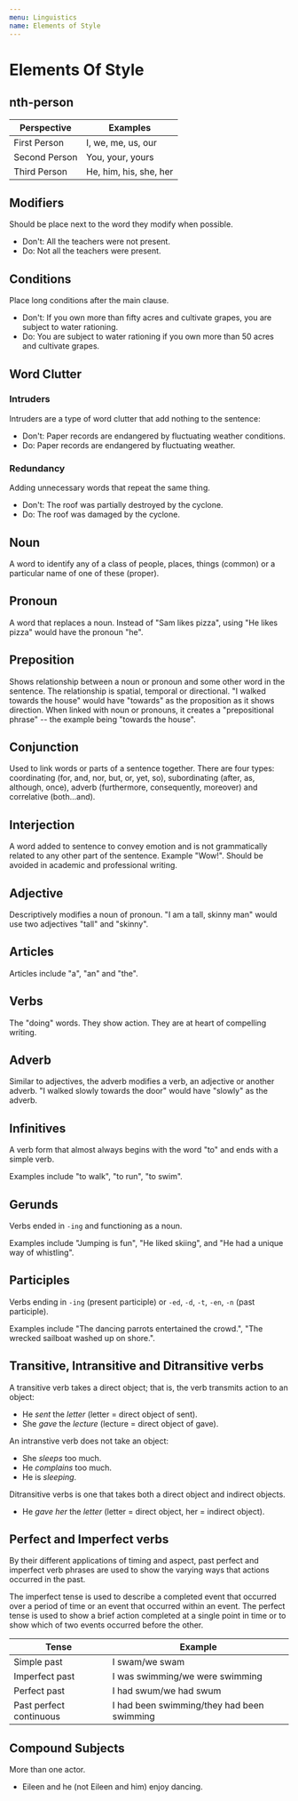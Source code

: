 ```yaml
---
menu: Linguistics
name: Elements of Style
---
```


# Elements Of Style

## nth-person

| Perspective   | Examples               |
| ------------- | ---------------------- |
| First Person  | I, we, me, us, our     |
| Second Person | You, your, yours       |
| Third Person  | He, him, his, she, her |

## Modifiers

Should be place next to the word they modify when possible.

- Don't: All the teachers were not present.
- Do: Not all the teachers were present.

## Conditions

Place long conditions after the main clause.

- Don't: If you own more than fifty acres and cultivate grapes, you are subject to water rationing.
- Do: You are subject to water rationing if you own more than 50 acres and cultivate grapes.

## Word Clutter

### Intruders

Intruders are a type of word clutter that add nothing to the sentence:

- Don't: Paper records are endangered by fluctuating weather conditions.
- Do: Paper records are endangered by fluctuating weather.

### Redundancy

Adding unnecessary words that repeat the same thing.

- Don't: The roof was partially destroyed by the cyclone.
- Do: The roof was damaged by the cyclone.

## Noun

A word to identify any of a class of people, places, things (common) or a particular name of one of these (proper).

## Pronoun

A word that replaces a noun. Instead of "Sam likes pizza", using "He likes pizza" would have the pronoun "he".

## Preposition

Shows relationship between a noun or pronoun and some other word in the sentence. The relationship is spatial, temporal or directional. "I walked towards the house" would have "towards" as the proposition as it shows direction. When linked with noun or pronouns, it creates a "prepositional phrase" -- the example being "towards the house".

## Conjunction

Used to link words or parts of a sentence together. There are four types: coordinating (for, and, nor, but, or, yet, so), subordinating (after, as, although, once), adverb (furthermore, consequently, moreover) and correlative (both...and).

## Interjection

A word added to sentence to convey emotion and is not grammatically related to any other part of the sentence. Example "Wow!". Should be avoided in academic and professional writing.

## Adjective

Descriptively modifies a noun of pronoun. "I am a tall, skinny man" would use two adjectives "tall" and "skinny".

## Articles

Articles include "a", "an" and "the".

## Verbs

The "doing" words. They show action. They are at heart of compelling writing.

## Adverb

Similar to adjectives, the adverb modifies a verb, an adjective or another adverb. "I walked slowly towards the door" would have "slowly" as the adverb.

## Infinitives

A verb form that almost always begins with the word "to" and ends with a simple verb.

Examples include "to walk", "to run", "to swim".

## Gerunds

Verbs ended in `-ing` and functioning as a noun.

Examples include "Jumping is fun", "He liked skiing", and "He had a unique way of whistling".

## Participles

Verbs ending in `-ing` (present participle) or `-ed`, `-d`, `-t`, `-en`, `-n` (past participle).

Examples include "The dancing parrots entertained the crowd.", "The wrecked sailboat washed up on shore.".

## Transitive, Intransitive and Ditransitive verbs

A transitive verb takes a direct object; that is, the verb transmits action to an object:

- He _sent_ the _letter_ (letter = direct object of sent).
- She _gave_ the _lecture_ (lecture = direct object of gave).

An intranstive verb does not take an object:

- She _sleeps_ too much.
- He _complains_ too much.
- He is _sleeping_.

Ditransitive verbs is one that takes both a direct object and indirect objects.

- He _gave_ _her_ the _letter_ (letter = direct object, her = indirect object).

## Perfect and Imperfect verbs

By their different applications of timing and aspect, past perfect and imperfect verb phrases are used to show the varying ways that actions occurred in the past.

The imperfect tense is used to describe a completed event that occurred over a period of time or an event that occurred within an event. The perfect tense is used to show a brief action completed at a single point in time or to show which of two events occurred before the other.

| Tense                   | Example                                    |
| ----------------------- | ------------------------------------------ |
| Simple past             | I swam/we swam                             |
| Imperfect past          | I was swimming/we were swimming            |
| Perfect past            | I had swum/we had swum                     |
| Past perfect continuous | I had been swimming/they had been swimming |

## Compound Subjects

More than one actor.

- Eileen and he (not Eileen and him) enjoy dancing.
